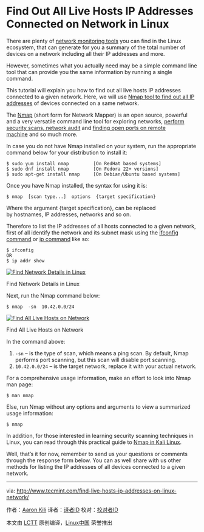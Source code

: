 Find Out All Live Hosts IP Addresses Connected on Network in Linux
============================================================

There are plenty of [network monitoring tools][1] you can find in the Linux ecosystem, that can generate for you a summary of the total number of devices on a network including all their IP addresses and more.

However, sometimes what you actually need may be a simple command line tool that can provide you the same information by running a single command.

This tutorial will explain you how to find out all live hosts IP addresses connected to a given network. Here, we will use [Nmap tool to find out all IP addresses][2] of devices connected on a same network.

The [Nmap][3] (short form for Network Mapper) is an open source, powerful and a very versatile command line tool for exploring networks, [perform security scans, network audit][4] and [finding open ports on remote machine][5] and so much more.

In case you do not have Nmap installed on your system, run the appropriate command below for your distribution to install it:

```
$ sudo yum install nmap         [On RedHat based systems]
$ sudo dnf install nmap         [On Fedora 22+ versions]
$ sudo apt-get install nmap     [On Debian/Ubuntu based systems]
```

Once you have Nmap installed, the syntax for using it is:

```
$ nmap  [scan type...]  options  {target specification}
```

Where the argument {target specification}, can be replaced by hostnames, IP addresses, networks and so on.

Therefore to list the IP addresses of all hosts connected to a given network, first of all identify the network and its subnet mask using the [ifconfig command][6] or [ip command][7] like so:

```
$ ifconfig
OR
$ ip addr show
```
[
 ![Find Network Details in Linux](http://www.tecmint.com/wp-content/uploads/2016/11/Find-Network-Details-in-Linux.png) 
][8]

Find Network Details in Linux

Next, run the Nmap command below:

```
$ nmap  -sn  10.42.0.0/24
```
[
 ![Find All Live Hosts on Network](http://www.tecmint.com/wp-content/uploads/2016/11/Find-All-Live-Hosts-on-Network.png) 
][9]

Find All Live Hosts on Network

In the command above:

1.  `-sn` – is the type of scan, which means a ping scan. By default, Nmap performs port scanning, but this scan will disable port scanning.
2.  `10.42.0.0/24` – is the target network, replace it with your actual network.

For a comprehensive usage information, make an effort to look into Nmap man page:

```
$ man nmap
```

Else, run Nmap without any options and arguments to view a summarized usage information:

```
$ nmap
```

In addition, for those interested in learning security scanning techniques in Linux, you can read through this practical guide to [Nmap in Kali Linux][10].

Well, that’s it for now, remember to send us your questions or comments through the response form below. You can as well share with us other methods for listing the IP addresses of all devices connected to a given network.

--------------------------------------------------------------------------------

via: http://www.tecmint.com/find-live-hosts-ip-addresses-on-linux-network/

作者：[Aaron Kili][a]
译者：[译者ID](https://github.com/译者ID)
校对：[校对者ID](https://github.com/校对者ID)

本文由 [LCTT](https://github.com/LCTT/TranslateProject) 原创编译，[Linux中国](https://linux.cn/) 荣誉推出

[a]:http://www.tecmint.com/author/aaronkili/
[1]:http://www.tecmint.com/command-line-tools-to-monitor-linux-performance/
[2]:http://www.tecmint.com/nmap-network-security-scanner-in-kali-linux/
[3]:http://www.tecmint.com/nmap-command-examples/
[4]:http://www.tecmint.com/audit-network-performance-security-and-troubleshooting-in-linux/
[5]:http://www.tecmint.com/find-open-ports-in-linux/
[6]:http://www.tecmint.com/ifconfig-command-examples/
[7]:http://www.tecmint.com/ip-command-examples/
[8]:http://www.tecmint.com/wp-content/uploads/2016/11/Find-Network-Details-in-Linux.png
[9]:http://www.tecmint.com/wp-content/uploads/2016/11/Find-All-Live-Hosts-on-Network.png
[10]:http://www.tecmint.com/nmap-network-security-scanner-in-kali-linux/
